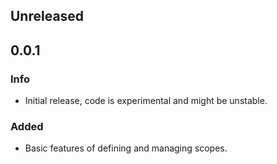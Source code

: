 ## Unreleased

## 0.0.1
### Info
* Initial release, code is experimental and might be unstable.

### Added
* Basic features of defining and managing scopes.